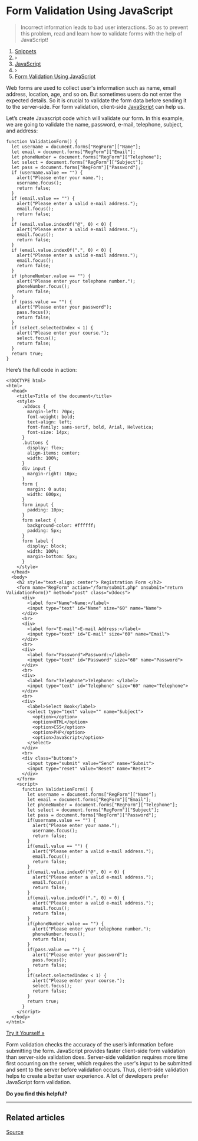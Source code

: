 # Form Validation Using JavaScript

> Incorrect information leads to bad user interactions. So as to prevent this problem, read and learn how to validate forms with the help of JavaScript!

1.  [Snippets](https://www.w3docs.com/snippets) 
2.  ›
3.  [JavaScript](https://www.w3docs.com/snippets/javascript.html) 
4.  ›
5.  [Form Validation Using JavaScript](https://www.w3docs.com/snippets/javascript/form-validation-using-javascript.html) 

Web forms are used to collect user's information such as name, email address, location, age, and so on. But sometimes users do not enter the expected details. So it is crucial to validate the form data before sending it to the server-side. For form validation, client-side [JavaScript](chrome-extension://cjedbglnccaioiolemnfhjncicchinao/learn-javascript.html) can help us.

Let’s create Javascript code which will validate our form. In this example, we are going to validate the name, password, e-mail, telephone, subject, and address:

    function ValidationForm() {
      let username = document.forms["RegForm"]["Name"];
      let email = document.forms["RegForm"]["Email"];
      let phoneNumber = document.forms["RegForm"]["Telephone"];
      let select = document.forms["RegForm"]["Subject"];
      let pass = document.forms["RegForm"]["Password"];
      if (username.value == "") {
        alert("Please enter your name.");
        username.focus();
        return false;
      }
      if (email.value == "") {
        alert("Please enter a valid e-mail address.");
        email.focus();
        return false;
      }
      if (email.value.indexOf("@", 0) < 0) {
        alert("Please enter a valid e-mail address.");
        email.focus();
        return false;
      }
      if (email.value.indexOf(".", 0) < 0) {
        alert("Please enter a valid e-mail address.");
        email.focus();
        return false;
      }
      if (phoneNumber.value == "") {
        alert("Please enter your telephone number.");
        phoneNumber.focus();
        return false;
      }
      if (pass.value == "") {
        alert("Please enter your password");
        pass.focus();
        return false;
      }
      if (select.selectedIndex < 1) {
        alert("Please enter your course.");
        select.focus();
        return false;
      }
      return true;
    }

Here’s the full code in action:

    <!DOCTYPE html>
    <html>
      <head>
        <title>Title of the document</title>
        <style>
          .w3docs {
            margin-left: 70px;
            font-weight: bold;
            text-align: left;
            font-family: sans-serif, bold, Arial, Helvetica;
            font-size: 14px;
          }
          .buttons {
            display: flex;
            align-items: center;
            width: 100%;
          }
          div input {
            margin-right: 10px;
          }
          form {
            margin: 0 auto;
            width: 600px;
          }
          form input {
            padding: 10px;
          }
          form select {
            background-color: #ffffff;
            padding: 5px;
          }
          form label {
            display: block;
            width: 100%;
            margin-bottom: 5px;
          }
        </style>
      </head>
      <body>
        <h2 style="text-align: center"> Registration Form </h2>
        <form name="RegForm" action="/form/submit.php" onsubmit="return ValidationForm()" method="post" class="w3docs">
          <div>
            <label for="Name">Name:</label>
            <input type="text" id="Name" size="60" name="Name">
          </div>
          <br>
          <div>
            <label for="E-mail">E-mail Address:</label>
            <input type="text" id="E-mail" size="60" name="Email">
          </div>
          <br>
          <div>
            <label for="Password">Password:</label>
            <input type="text" id="Password" size="60" name="Password">
          </div>
          <br>
          <div>
            <label for="Telephone">Telephone: </label>
            <input type="text" id="Telephone" size="60" name="Telephone">
          </div>
          <br>
          <div>
            <label>Select Book</label>
            <select type="text" value="" name="Subject">
              <option></option>
              <option>HTML</option>
              <option>CSS</option>
              <option>PHP</option>
              <option>JavaScript</option>
            </select>
          </div>
          <br>
          <div class="buttons">
            <input type="submit" value="Send" name="Submit">
            <input type="reset" value="Reset" name="Reset">
          </div>
        </form>
        <script>
          function ValidationForm() {
            let username = document.forms["RegForm"]["Name"];
            let email = document.forms["RegForm"]["Email"];
            let phoneNumber = document.forms["RegForm"]["Telephone"];
            let select = document.forms["RegForm"]["Subject"];
            let pass = document.forms["RegForm"]["Password"];
            if(username.value == "") {
              alert("Please enter your name.");
              username.focus();
              return false;
            }
            if(email.value == "") {
              alert("Please enter a valid e-mail address.");
              email.focus();
              return false;
            }
            if(email.value.indexOf("@", 0) < 0) {
              alert("Please enter a valid e-mail address.");
              email.focus();
              return false;
            }
            if(email.value.indexOf(".", 0) < 0) {
              alert("Please enter a valid e-mail address.");
              email.focus();
              return false;
            }
            if(phoneNumber.value == "") {
              alert("Please enter your telephone number.");
              phoneNumber.focus();
              return false;
            }
            if(pass.value == "") {
              alert("Please enter your password");
              pass.focus();
              return false;
            }
            if(select.selectedIndex < 1) {
              alert("Please enter your course.");
              select.focus();
              return false;
            }
            return true;
          }
        </script>
      </body>
    </html>

[Try it Yourself »](chrome-extension://cjedbglnccaioiolemnfhjncicchinao/tools/code-editor/5343)

Form validation checks the accuracy of the user’s information before submitting the form. JavaScript provides faster client-side form validation than server-side validation does. Server-side validation requires more time first occurring on the server, which requires the user's input to be submitted and sent to the server before validation occurs. Thus, client-side validation helps to create a better user experience. A lot of developers prefer JavaScript form validation.

  

**Do you find this helpful?**

* * *

Related articles
----------------


[Source](https://www.w3docs.com/snippets/javascript/form-validation-using-javascript.html)